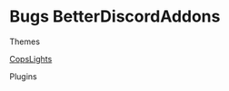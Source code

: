 # Bugs BetterDiscordAddons

Themes

<a id="raw-url" href="https://github.com/bugdaboss/BugsBDAddons/tree/CopsLightsReleases/Themes/CopsLights">CopsLights</a>

Plugins
